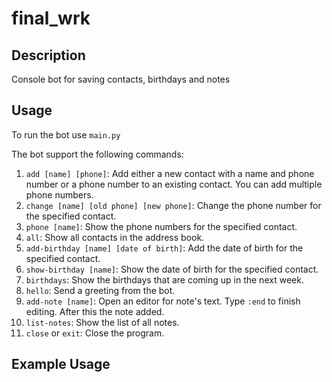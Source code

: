 # final_wrk

## Description
Console bot for saving contacts, birthdays and notes

## Usage
To run the bot use `main.py`

The bot support the following commands:

1. `add [name] [phone]`: Add either a new contact with a name and phone number or a phone number to an existing contact. You can add multiple phone numbers.
2. `change [name] [old phone] [new phone]`: Change the phone number for the specified contact.
3. `phone [name]`: Show the phone numbers for the specified contact.
4. `all`: Show all contacts in the address book.
5. `add-birthday [name] [date of birth]`: Add the date of birth for the specified contact.
6. `show-birthday [name]`: Show the date of birth for the specified contact.
7. `birthdays`: Show the birthdays that are coming up in the next week.
8. `hello`: Send a greeting from the bot.
9. `add-note [name]`: Open an editor for note's text. Type `:end` to finish editing. After this the note added.
10. `list-notes`: Show the list of all notes.
11. `close` or `exit`: Close the program.

## Example Usage
